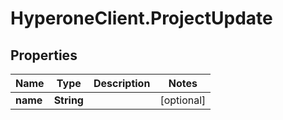 # HyperoneClient.ProjectUpdate

## Properties

Name | Type | Description | Notes
------------ | ------------- | ------------- | -------------
**name** | **String** |  | [optional] 


